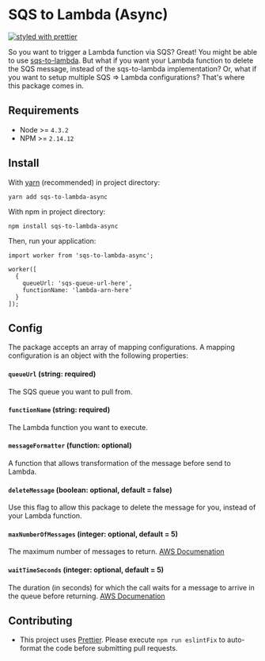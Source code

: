 # SQS to Lambda (Async)

[![styled with prettier](https://img.shields.io/badge/styled_with-prettier-ff69b4.svg)](https://github.com/prettier/prettier)

So you want to trigger a Lambda function via SQS? Great! You might be able to use [sqs-to-lambda](https://github.com/robinjmurphy/sqs-to-lambda). But what if you want your Lambda function to delete the SQS message, instead of the sqs-to-lambda implementation? Or, what if you want to setup multiple SQS => Lambda configurations? That's where this package comes in.

## Requirements
- Node >= `4.3.2`
- NPM >= `2.14.12`

## Install

With [yarn](https://yarnpkg.com) (recommended) in project directory:
```
yarn add sqs-to-lambda-async
```

With npm in project directory:
```
npm install sqs-to-lambda-async
```

Then, run your application:
```
import worker from 'sqs-to-lambda-async';

worker([
  {
    queueUrl: 'sqs-queue-url-here',
    functionName: 'lambda-arn-here'
  }
]);
```

## Config

The package accepts an array of mapping configurations. A mapping configuration is an object with the following properties:

#### `queueUrl` (string: required)

The SQS queue you want to pull from.

#### `functionName` (string: required)

The Lambda function you want to execute.

#### `messageFormatter` (function: optional)

A function that allows transformation of the message before send to Lambda.

#### `deleteMessage` (boolean: optional, default = false)

Use this flag to allow this package to delete the message for you, instead of your Lambda function.

#### `maxNumberOfMessages` (integer: optional, default = 5)

The maximum number of messages to return. [AWS Documenation](http://docs.aws.amazon.com/AWSSimpleQueueService/latest/APIReference/API_ReceiveMessage.html)

#### `waitTimeSeconds` (integer: optional, default = 5)

The duration (in seconds) for which the call waits for a message to arrive in the queue before returning. [AWS Documenation](http://docs.aws.amazon.com/AWSSimpleQueueService/latest/APIReference/API_ReceiveMessage.html)

## Contributing
- This project uses [Prettier](https://github.com/prettier/prettier). Please execute `npm run eslintFix` to auto-format the code before submitting pull requests.
